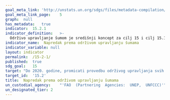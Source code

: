 ```yaml
---
goal_meta_link:	'http://unstats.un.org/sdgs/files/metadata-compilation/Metadata-Goal-15.pdf'
goal_meta_link_page:	5
graph:	null
has_metadata:	true
indicator:	15.2.1
indicator_definition:	>-
  Održivo upravljanje šumom je središnji koncept za cilj 15 i cilj 15.1 kao i cilj 15.2. Formalno je definirana od strane Opće skupštine UN-a, kako slijedi: [dinamičan i razvojni koncept [koji ima za cilj održati i unaprijediti ekonomske, društvene i ekološke vrijednosti svih vrsta šuma, u korist sadašnjih i budućih generacija \. (Rezolucija A / RES / 62/98) Indikator održivog gospodarenja šumom s četiri potpomognutna indikatora može se koristiti kao osnovni pokazatelj napretka prema održivom upravljanju šumama od strane neke zemlje. Četiri pod-indikatora su \ t1.Godišnja prosječna postotna promjena u šumskoj površini tijekom zadnje dostupnog petogodišnjeg razdoblja \ t2. Godišnja prosječna postotna promjena zaliha ugljika u nadzemnoj biomasi tijekom zadnje dostupnog petogodišnjeg razdoblja \ t3. Udio šumskog područja čija primarna funkcija je očuvanje bioraznolikosti, najnovije razdoblje \ t4. Udio šumskog područja prema planu gospodarenja šumama, od čega je certificirano šumsko zemljište prema neovisnoj shemi certificiranja šuma, najnovijeg razdoblja. Za svaku od tih komponenti zemlje mogu postaviti nacionalne ciljeve, pratiti i izvijestiti o napretku. Četiri podindikatora bit će spojeni u jedan kompozitni indeks, ali ciljevi bi trebali bili postavljeni na razini pod-pokazatelja.Nakon što su nacionalne vlasti postavile ciljeve u smislu četiri pod-pokazatelja, a napredak mjeren u dogovorenom razdoblju, zemlje bi procjenjivale napredak (na putu prema prekoračenju cilja, na putu prema dosezanju cilja, napredak ali u nedovoljnom opsegu, nema značajnijeg ukupnog napretka, udaljavanje od cilja). Konačna vrijednost indeksa bila bi jednostavni aritmetički prosjek vrijednosti za četiri pod-pokazatelja. Korištenje nacionalnih ciljeva omogućuje svakoj zemlji da definira održivo gospodarenje šumama za vlastite specifične okolnosti, u okviru koherentnog međunarodnog okvira. Ciljevi na pod-pokazateljima također se mogu postaviti na regionalnoj ili globalnoj razini.
indicator_name:	 Napredak prema održivom upravljanju šumama
indicator_variable:	null
layout:	indicator
permalink:	/15-2-1/
published:	true  
sdg_goal:	15
target:	"Do 2020. godine, promicati provedbu održivog upravljanja svih vrsta šuma, zaustaviti krčenje šuma, obnoviti degradirane šume i značajno povećati pošumljavanje i obnavljanje šuma na globalnoj razini."
target_id:	'15.2'
title:	Napredak prema održivom upravljanju šumama
un_custodial_agency:	"'FAO  (Partnering  Agencies:  UNEP,  UNFCCC)'"
un_designated_tier:	2
---
```


